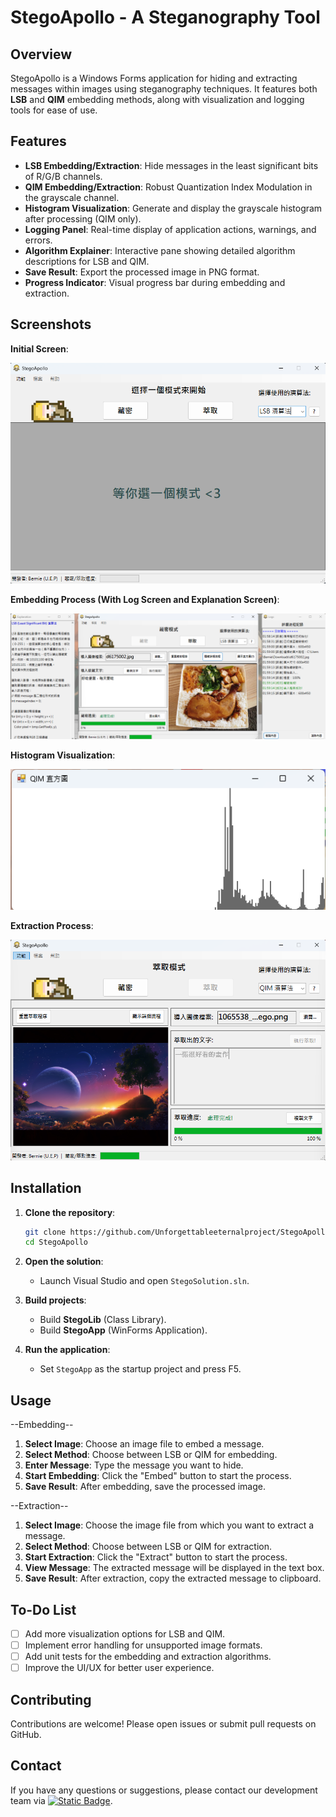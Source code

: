 # StegoApollo - A Steganography Tool

## Overview

StegoApollo is a Windows Forms application for hiding and extracting messages within images using steganography techniques. It features both **LSB** and **QIM** embedding methods, along with visualization and logging tools for ease of use.

## Features

* **LSB Embedding/Extraction**: Hide messages in the least significant bits of R/G/B channels.
* **QIM Embedding/Extraction**: Robust Quantization Index Modulation in the grayscale channel.
* **Histogram Visualization**: Generate and display the grayscale histogram after processing (QIM only).
* **Logging Panel**: Real-time display of application actions, warnings, and errors.
* **Algorithm Explainer**: Interactive pane showing detailed algorithm descriptions for LSB and QIM.
* **Save Result**: Export the processed image in PNG format.
* **Progress Indicator**: Visual progress bar during embedding and extraction.

## Screenshots

**Initial Screen**:

![Screenshot](StegoApolloUI/Screenshots/001.png)

**Embedding Process (With Log Screen and Explanation Screen)**:

![Screenshot](StegoApolloUI/Screenshots/002.png)

**Histogram Visualization**:

![Screenshot](StegoApolloUI/Screenshots/003.png)

**Extraction Process**:

![Screenshot](StegoApolloUI/Screenshots/004.png)

## Installation

1. **Clone the repository**:

   ```bash
   git clone https://github.com/Unforgettableeternalproject/StegoApollo
   cd StegoApollo
   ```
2. **Open the solution**:

   * Launch Visual Studio and open `StegoSolution.sln`.
3. **Build projects**:

   * Build **StegoLib** (Class Library).
   * Build **StegoApp** (WinForms Application).
4. **Run the application**:

   * Set `StegoApp` as the startup project and press F5.

## Usage

--Embedding--
1. **Select Image**: Choose an image file to embed a message.
2. **Select Method**: Choose between LSB or QIM for embedding.
3. **Enter Message**: Type the message you want to hide.
4. **Start Embedding**: Click the "Embed" button to start the process.
5. **Save Result**: After embedding, save the processed image.

--Extraction--
1. **Select Image**: Choose the image file from which you want to extract a message.
1. **Select Method**: Choose between LSB or QIM for extraction.
1. **Start Extraction**: Click the "Extract" button to start the process.
1. **View Message**: The extracted message will be displayed in the text box.
1. **Save Result**: After extraction, copy the extracted message to clipboard.

## To-Do List

- [ ] Add more visualization options for LSB and QIM.
- [ ] Implement error handling for unsupported image formats.
- [ ] Add unit tests for the embedding and extraction algorithms.
- [ ] Improve the UI/UX for better user experience.

## Contributing

Contributions are welcome! Please open issues or submit pull requests on GitHub.

## Contact

If you have any questions or suggestions, please contact our development team via [![Static Badge](https://img.shields.io/badge/mail-Bernie-blue)](mailto:ptyc4076@gmail.com).
